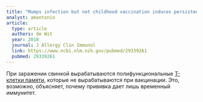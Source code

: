 ```yaml
---
title: "Mumps infection but not childhood vaccination induces persistent polyfunctional CD8+ T-cell memory"
analyst: amantonio
article:
  type: article
  authors: de Wit
  year: 2018
  journal: J Allergy Clin Immunol
  link: https://www.ncbi.nlm.nih.gov/pubmed/29339261
  pubmed: 29339261
---
```


При заражении свинкой вырабатываются полифункциональные [Т-клетки памяти](https://ru.wikipedia.org/wiki/Т-клетки_памяти), которые не вырабатываются при вакцинации. Это, возможно, объясняет, почему прививка дает лишь временный иммунитет.
